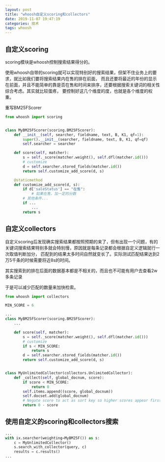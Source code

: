 ```yaml
---
layout: post
title: "whoosh自定义scoring和collectors"
date: 2019-11-07 19:47:19
categories: 技术
tags: whoosh
---
```


## 自定义scoring

scoring模块是whoosh控制搜索结果得分的。

使用whoosh自带的scoring就可以实现特别好的搜索结果，但架不住业务上的要求，就比如我们要将搜索结果内在售的排在前面，
而且还要将最近的年份的显示在前面，并且不能简单的靠是否在售和时间来排序，还要根据搜索关键词的相关性综合考虑。其实就比较蛋疼，
要控制好这几个维度的度，也就是各个维度的权重。

重写BM25FScorer

```python
from whoosh import scoring


class MyBM25FScorer(scoring.BM25FScorer):
    def __init__(self, searcher, fieldname, text, B, K1, qf=1):
        super().__init__(searcher, fieldname, text, B, K1, qf=qf)
        self.searcher = searcher

    def score(self, matcher):
        s = self._score(matcher.weight(), self.dfl(matcher.id()))
        # customize
        d = self.searcher.stored_fields(matcher.id())
        return self.customize_add_score(d, s)

    @staticmethod
    def customize_add_score(d, s):
        if d['saleStatus'] == "在售":
            # 如果在售，加一定的分数
        # 其他条件...
        if ...
            ...
        return s
```

## 自定义collectors

自定义scoring后发现确实搜索结果都按照预期的来了，但有出现一个问题，有的关键词搜索结果特别多就会特别慢，原因就是每条记录都会根据自定义逻辑就行一次取值判断加分，
匹配到的结果太多时间自然就变长了。实际测试匹配结果达到2万5千条的时候需要将近8s的时间。

其实搜索到的排在后面的数据基本都是不相关的，而且也不可能有用户去查看2w多条记录

于是可以减少匹配的数量来加快检索。

```python
from whoosh import collectors

MIN_SCORE = 6

...
class MyBM25FScorer(scoring.BM25FScorer):
    ...

    def score(self, matcher):
        s = self._score(matcher.weight(), self.dfl(matcher.id()))
        # customize
        if s < MIN_SCORE:
            return s
        d = self.searcher.stored_fields(matcher.id())
        return self.customize_add_score(d, s)


class MyUnlimitedCollector(collectors.UnlimitedCollector):
    def _collect(self, global_docnum, score):
        if score < MIN_SCORE:
            return 0
        self.items.append((score, global_docnum))
        self.docset.add(global_docnum)
        # Negate score to act as sort key so higher scores appear first
        return 0 - score
```

## 使用自定义的scoring和collectors搜索

```python
...
with ix.searcher(weighting=MyBM25F()) as s:
    c = MyUnlimitedCollector()
    s.search_with_collector(query, c)
    results = c.results()
...
```
